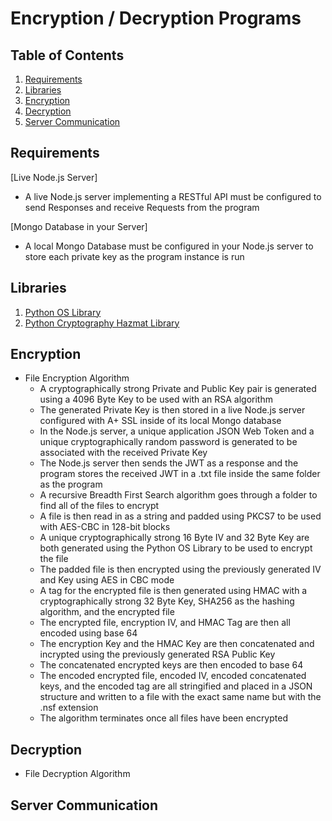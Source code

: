# Encryption / Decryption Programs 

## Table of Contents
1. [Requirements](#requirements)
2. [Libraries](#libraries)
3. [Encryption](#encryption)
4. [Decryption](#decryption)
5. [Server Communication](#server)

<a name="requirements"></a>
## Requirements
[Live Node.js Server]
* A live Node.js server implementing a RESTful API must be configured to send Responses and receive Requests from the program <br>

[Mongo Database in your Server]
* A local Mongo Database must be configured in your Node.js server to store each private key as the program instance is run
<a name="libraries"></a>
## Libraries
1. [Python OS Library](https://docs.python.org/3/library/os.html)
2. [Python Cryptography Hazmat Library](https://cryptography.io/en/latest/)
<a name="encryption"></a>
## Encryption
* File Encryption Algorithm
    * A cryptographically strong Private and Public Key pair is generated using a 4096 Byte Key to be used with an RSA algorithm
    * The generated Private Key is then stored in a live Node.js server configured with A+ SSL inside of its local Mongo database
    * In the Node.js server, a unique application JSON Web Token and a unique cryptographically random password is generated to be associated with the received Private Key
    * The Node.js server then sends the JWT as a response and the program stores the received JWT in a .txt file inside the same folder as the program
    * A recursive Breadth First Search algorithm goes through a folder to find all of the files to encrypt
    * A file is then read in as a string and padded using PKCS7 to be used with AES-CBC in 128-bit blocks
    * A unique cryptographically strong 16 Byte IV and 32 Byte Key are both generated using the Python OS Library to be used to encrypt the file
    * The padded file is then encrypted using the previously generated IV and Key using AES in CBC mode
    * A tag for the encrypted file is then generated using HMAC with a cryptographically strong 32 Byte Key, SHA256 as the hashing algorithm, and the encrypted file
    * The encrypted file, encryption IV, and HMAC Tag are then all encoded using base 64
    * The encryption Key and the HMAC Key are then concatenated and incrypted using the previously generated RSA Public Key
    * The concatenated encrypted keys are then encoded to base 64
    * The encoded encrypted file, encoded IV, encoded concatenated keys, and the encoded tag are all stringified and placed in a JSON structure and written to a file with the exact same name but with the .nsf extension
    * The algorithm terminates once all files have been encrypted
<a name="decryption"></a>
## Decryption
* File Decryption Algorithm

<a name="server"></a>
## Server Communication
